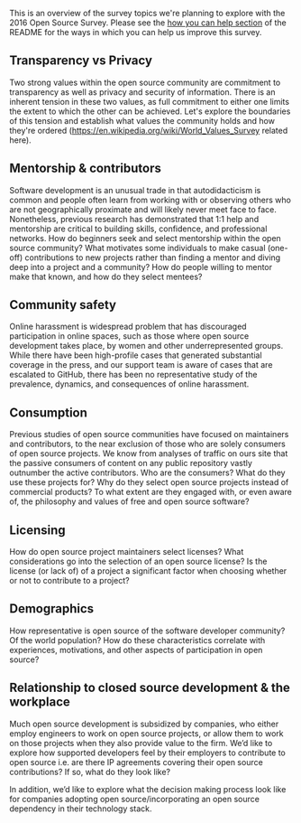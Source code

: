 This is an overview of the survey topics we're planning to explore with the 2016 Open Source Survey. Please see the [how you can help section](https://github.com/github/open-source-survey#how-you-can-help) of the README for the ways in which you can help us improve this survey.

## Transparency vs Privacy

Two strong values within the open source community are commitment to transparency as well as privacy and security of information. There is an inherent tension in these two values, as full commitment to either one limits the extent to which the other can be achieved. Let's explore the boundaries of this tension and establish what values the community holds and how they're ordered (https://en.wikipedia.org/wiki/World_Values_Survey related here).

## Mentorship & contributors

Software development is an unusual trade in that autodidacticism is common and people often learn from working with or observing others who are not geographically proximate and will likely never meet face to face. Nonetheless, previous research has demonstrated that 1:1 help and mentorship are critical to building skills, confidence, and professional networks. How do beginners seek and select mentorship within the open source community? What motivates some individuals to make casual (one-off) contributions to new projects rather than finding a mentor and diving deep into a project and a community? How do people willing to mentor make that known, and how do they select mentees?

## Community safety

Online harassment is widespread problem that has discouraged participation in online spaces, such as those where open source development takes place, by women and other underrepresented groups. While there have been high-profile cases that generated substantial coverage in the press, and our support team is aware of cases that are escalated to GitHub, there has been no representative study of the prevalence, dynamics, and consequences of online harassment.

## Consumption

Previous studies of open source communities have focused on maintainers and contributors, to the near exclusion of those who are solely consumers of open source projects. We know from analyses of traffic on ours site that the passive consumers of content on any public repository vastly outnumber the active contributors. Who are the consumers? What do they use these projects for? Why do they select open source projects instead of commercial products? To what extent are they engaged with, or even aware of, the philosophy and values of free and open source software?

## Licensing

How do open source project maintainers select licenses? What considerations go into the selection of an open source license? Is the license (or lack of) of a project a significant factor when choosing whether or not to contribute to a project?

## Demographics

How representative is open source of the software developer community? Of the world population? How do these characteristics correlate with experiences, motivations, and other aspects of participation in open source?

## Relationship to closed source development & the workplace

Much open source development is subsidized by companies, who either employ engineers to work on open source projects, or allow them to work on those projects when they also provide value to the firm. We’d like to explore how supported developers feel by their employers to contribute to open source i.e. are there IP agreements covering their open source contributions? If so, what do they look like?

In addition, we’d like to explore what the decision making process look like for companies adopting open source/incorporating an open source dependency in their technology stack. 
